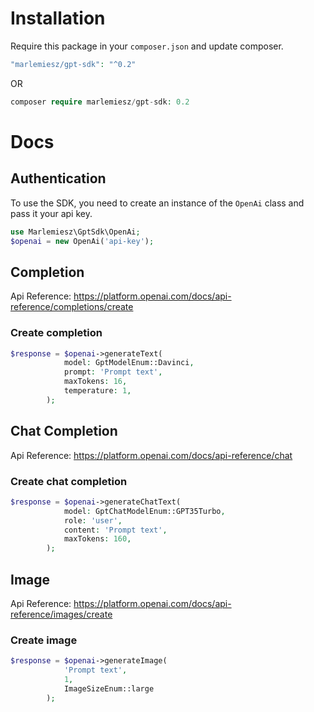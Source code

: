 # Installation

Require this package in your `composer.json` and update composer.

```php
"marlemiesz/gpt-sdk": "^0.2"
```
OR
```php
composer require marlemiesz/gpt-sdk: 0.2
```

# Docs
## Authentication
To use the SDK, you need to create an instance of the `OpenAi` class and pass it your api key.

```php
use Marlemiesz\GptSdk\OpenAi;
$openai = new OpenAi('api-key');
```
## Completion
Api Reference: https://platform.openai.com/docs/api-reference/completions/create
### Create completion
```php
$response = $openai->generateText(
            model: GptModelEnum::Davinci,
            prompt: 'Prompt text',
            maxTokens: 16,
            temperature: 1,
        );
```
## Chat Completion
Api Reference: https://platform.openai.com/docs/api-reference/chat
### Create chat completion
```php
$response = $openai->generateChatText(
            model: GptChatModelEnum::GPT35Turbo,
            role: 'user',
            content: 'Prompt text',
            maxTokens: 160,
        );
```
## Image
Api Reference: https://platform.openai.com/docs/api-reference/images/create
### Create image
```php
$response = $openai->generateImage(
            'Prompt text', 
            1, 
            ImageSizeEnum::large
        );
``` 
